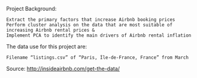 Project Background:

    Extract the primary factors that increase Airbnb booking prices
    Perform cluster analysis on the data that are most suitable of increasing Airbnb rental prices &
    Implement PCA to identify the main drivers of Airbnb rental inflation

The data use for this project are:

    Filename “listings.csv” of “Paris, Île-de-France, France” from March

Source: http://insideairbnb.com/get-the-data/
